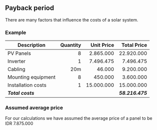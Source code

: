 ## Payback period

There are many factors that influence the costs of a solar system.

### Example

| Description        | Quantity | Unit Price |      Total Price |
|--------------------|---------:|-----------:|-----------------:|
| PV Panels          |        8 |  2.865.000 |       22.920.000 |
| Inverter           |        1 |  7.496.475 |        7.496.475 |
| Cabling            |      20m |     46.000 |        9.200.000 |
| Mounting equipment |        8 |    450.000 |        3.600.000 |
| Installation costs |        1 | 15.000.000 |       15.000.000 |
| _**Total costs**_  |          |            | _**58.216.475**_ |

### Assumed average price
For our calculations we have assumed the average price of a panel to be IDR 7.875.000